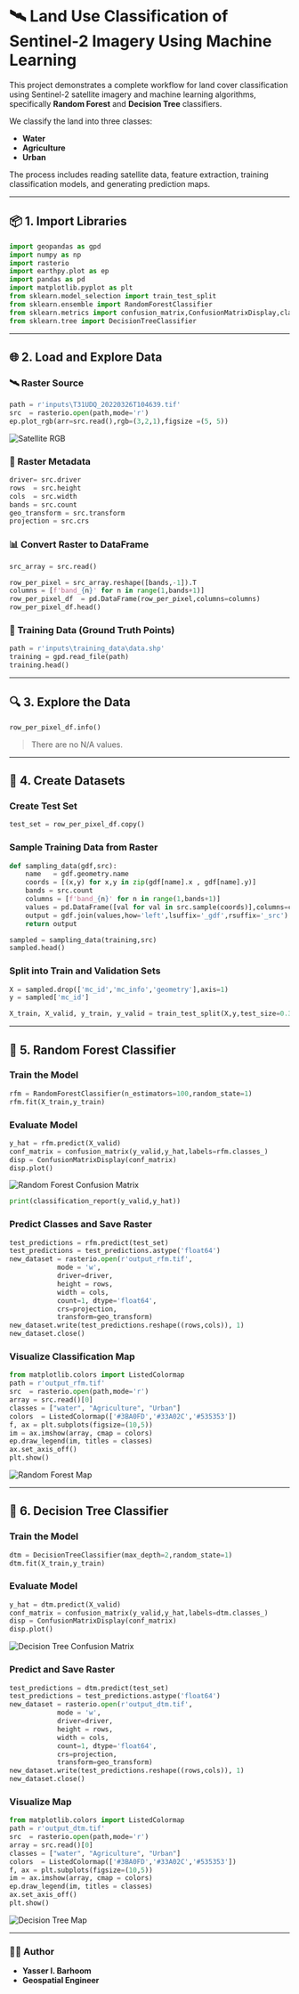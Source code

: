 # 🛰️ Land Use Classification of Sentinel-2 Imagery Using Machine Learning

This project demonstrates a complete workflow for land cover classification using Sentinel-2 satellite imagery and machine learning algorithms, specifically **Random Forest** and **Decision Tree** classifiers.

We classify the land into three classes:
- **Water**
- **Agriculture**
- **Urban**

The process includes reading satellite data, feature extraction, training classification models, and generating prediction maps.

---

## 📦 1. Import Libraries

```python
import geopandas as gpd
import numpy as np
import rasterio
import earthpy.plot as ep
import pandas as pd
import matplotlib.pyplot as plt
from sklearn.model_selection import train_test_split
from sklearn.ensemble import RandomForestClassifier
from sklearn.metrics import confusion_matrix,ConfusionMatrixDisplay,classification_report
from sklearn.tree import DecisionTreeClassifier
````

---

## 🌐 2. Load and Explore Data

### 🛰️ Raster Source

```python
path = r'inputs\T31UDQ_20220326T104639.tif'
src  = rasterio.open(path,mode='r')
ep.plot_rgb(arr=src.read(),rgb=(3,2,1),figsize =(5, 5))
```

![Satellite RGB](output_4_0.png)

### 📝 Raster Metadata

```python
driver= src.driver
rows  = src.height
cols  = src.width
bands = src.count
geo_transform = src.transform
projection = src.crs
```

### 📊 Convert Raster to DataFrame

```python
src_array = src.read()
```

```python
row_per_pixel = src_array.reshape([bands,-1]).T
columns = [f'band_{n}' for n in range(1,bands+1)]
row_per_pixel_df  = pd.DataFrame(row_per_pixel,columns=columns)
row_per_pixel_df.head()
```

### 📌 Training Data (Ground Truth Points)

```python
path = r'inputs\training_data\data.shp'
training = gpd.read_file(path)
training.head()
```

---

## 🔍 3. Explore the Data

```python
row_per_pixel_df.info()
```

> There are no N/A values.

---

## 🧪 4. Create Datasets

### Create Test Set

```python
test_set = row_per_pixel_df.copy()
```

### Sample Training Data from Raster

```python
def sampling_data(gdf,src):
    name   = gdf.geometry.name
    coords = [(x,y) for x,y in zip(gdf[name].x , gdf[name].y)]
    bands = src.count
    columns = [f'band_{n}' for n in range(1,bands+1)]
    values = pd.DataFrame([val for val in src.sample(coords)],columns=columns)
    output = gdf.join(values,how='left',lsuffix='_gdf',rsuffix='_src')
    return output
```

```python
sampled = sampling_data(training,src)
sampled.head()
```

### Split into Train and Validation Sets

```python
X = sampled.drop(['mc_id','mc_info','geometry'],axis=1)
y = sampled['mc_id']
```

```python
X_train, X_valid, y_train, y_valid = train_test_split(X,y,test_size=0.3,random_state=1)
```

---

## 🌲 5. Random Forest Classifier

### Train the Model

```python
rfm = RandomForestClassifier(n_estimators=100,random_state=1)
rfm.fit(X_train,y_train)
```

### Evaluate Model

```python
y_hat = rfm.predict(X_valid)
conf_matrix = confusion_matrix(y_valid,y_hat,labels=rfm.classes_)
disp = ConfusionMatrixDisplay(conf_matrix)
disp.plot()
```

![Random Forest Confusion Matrix](output_29_1.png)

```python
print(classification_report(y_valid,y_hat))
```

### Predict Classes and Save Raster

```python
test_predictions = rfm.predict(test_set)
test_predictions = test_predictions.astype('float64')
new_dataset = rasterio.open(r'output_rfm.tif',
            mode = 'w',
            driver=driver,
            height = rows,
            width = cols,
            count=1, dtype='float64',
            crs=projection,
            transform=geo_transform)
new_dataset.write(test_predictions.reshape((rows,cols)), 1)
new_dataset.close()
```

### Visualize Classification Map

```python
from matplotlib.colors import ListedColormap
path = r'output_rfm.tif'
src  = rasterio.open(path,mode='r')
array = src.read()[0]
classes = ["water", "Agriculture", "Urban"]
colors  = ListedColormap(['#3BA0FD','#33A02C','#535353'])
f, ax = plt.subplots(figsize=(10,5))
im = ax.imshow(array, cmap = colors)
ep.draw_legend(im, titles = classes)
ax.set_axis_off()
plt.show()
```

![Random Forest Map](output_36_0.png)

---

## 🌳 6. Decision Tree Classifier

### Train the Model

```python
dtm = DecisionTreeClassifier(max_depth=2,random_state=1)
dtm.fit(X_train,y_train)
```

### Evaluate Model

```python
y_hat = dtm.predict(X_valid)
conf_matrix = confusion_matrix(y_valid,y_hat,labels=dtm.classes_)
disp = ConfusionMatrixDisplay(conf_matrix)
disp.plot()
```

![Decision Tree Confusion Matrix](output_41_1.png)

### Predict and Save Raster

```python
test_predictions = dtm.predict(test_set)
test_predictions = test_predictions.astype('float64')
new_dataset = rasterio.open(r'output_dtm.tif',
            mode = 'w',
            driver=driver,
            height = rows,
            width = cols,
            count=1, dtype='float64',
            crs=projection,
            transform=geo_transform)
new_dataset.write(test_predictions.reshape((rows,cols)), 1)
new_dataset.close()
```

### Visualize Map

```python
from matplotlib.colors import ListedColormap
path = r'output_dtm.tif'
src  = rasterio.open(path,mode='r')
array = src.read()[0]
classes = ["water", "Agriculture", "Urban"]
colors  = ListedColormap(['#3BA0FD','#33A02C','#535353'])
f, ax = plt.subplots(figsize=(10,5))
im = ax.imshow(array, cmap = colors)
ep.draw_legend(im, titles = classes)
ax.set_axis_off()
plt.show()
```

![Decision Tree Map](output_48_0.png)

---

### 👨‍💻 **Author**
- **Yasser I. Barhoom**
- **Geospatial Engineer**